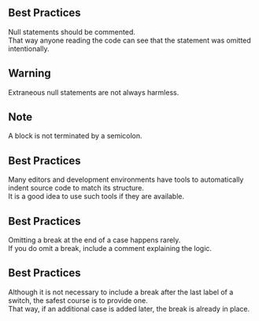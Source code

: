 ## Best Practices
Null statements should be commented.<br>
That way anyone reading the code can see that the statement was omitted intentionally.

## Warning
Extraneous null statements are not always harmless.

## Note
A block is not terminated by a semicolon.

## Best Practices
Many editors and development environments have tools to automatically indent source code to match its structure.<br>
It is a good idea to use such tools if they are available.

## Best Practices
Omitting a break at the end of a case happens rarely.<br>
If you do omit a break, include a comment explaining the logic.

## Best Practices
Although it is not necessary to include a break after the last label of a switch, the safest course is to provide one.<br>
That way, if an additional case is added later, the break is already in place.